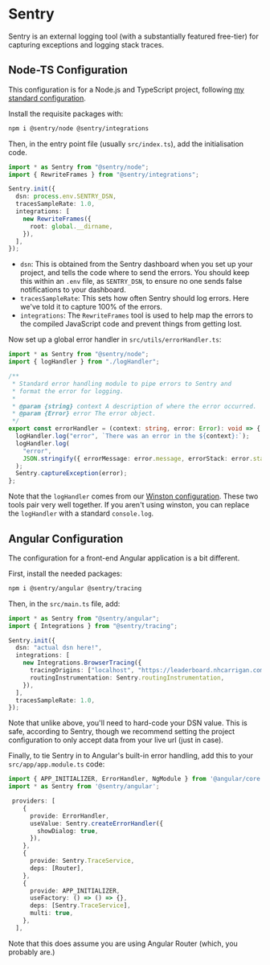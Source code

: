 # Sentry

Sentry is an external logging tool (with a substantially featured free-tier) for capturing exceptions and logging stack traces.

## Node-TS Configuration

This configuration is for a Node.js and TypeScript project, following [my standard configuration](/node-ts-config/index.md).

Install the requisite packages with:

```bash
npm i @sentry/node @sentry/integrations
```

Then, in the entry point file (usually `src/index.ts`), add the initialisation code.

```ts
import * as Sentry from "@sentry/node";
import { RewriteFrames } from "@sentry/integrations";

Sentry.init({
  dsn: process.env.SENTRY_DSN,
  tracesSampleRate: 1.0,
  integrations: [
    new RewriteFrames({
      root: global.__dirname,
    }),
  ],
});
```

- `dsn`: This is obtained from the Sentry dashboard when you set up your project, and tells the code where to send the errors. You should keep this within an `.env` file, as `SENTRY_DSN`, to ensure no one sends false notifications to your dashboard.
- `tracesSampleRate`: This sets how often Sentry should log errors. Here we've told it to capture 100% of the errors.
- `integrations`: The `RewriteFrames` tool is used to help map the errors to the compiled JavaScript code and prevent things from getting lost.

Now set up a global error handler in `src/utils/errorHandler.ts`:

```ts
import * as Sentry from "@sentry/node";
import { logHandler } from "./logHandler";

/**
 * Standard error handling module to pipe errors to Sentry and
 * format the error for logging.
 *
 * @param {string} context A description of where the error occurred.
 * @param {Error} error The error object.
 */
export const errorHandler = (context: string, error: Error): void => {
  logHandler.log("error", `There was an error in the ${context}:`);
  logHandler.log(
    "error",
    JSON.stringify({ errorMessage: error.message, errorStack: error.stack })
  );
  Sentry.captureException(error);
};

```

Note that the `logHandler` comes from our [Winston configuration](/general/winston.md). These two tools pair very well together. If you aren't using winston, you can replace the `logHandler` with a standard `console.log`.

## Angular Configuration

The configuration for a front-end Angular application is a bit different.

First, install the needed packages:

```bash
npm i @sentry/angular @sentry/tracing
```

Then, in the `src/main.ts` file, add:

```ts
import * as Sentry from "@sentry/angular";
import { Integrations } from "@sentry/tracing";

Sentry.init({
  dsn: "actual dsn here!",
  integrations: [
    new Integrations.BrowserTracing({
      tracingOrigins: ["localhost", "https://leaderboard.nhcarrigan.com"],
      routingInstrumentation: Sentry.routingInstrumentation,
    }),
  ],
  tracesSampleRate: 1.0,
});
```

Note that unlike above, you'll need to hard-code your DSN value. This is safe, according to Sentry, though we recommend setting the project configuration to only accept data from your live url (just in case).

Finally, to tie Sentry in to Angular's built-in error handling, add this to your `src/app/app.module.ts` code:

```ts
import { APP_INITIALIZER, ErrorHandler, NgModule } from '@angular/core';
import * as Sentry from '@sentry/angular';

 providers: [
    {
      provide: ErrorHandler,
      useValue: Sentry.createErrorHandler({
        showDialog: true,
      }),
    },
    {
      provide: Sentry.TraceService,
      deps: [Router],
    },
    {
      provide: APP_INITIALIZER,
      useFactory: () => () => {},
      deps: [Sentry.TraceService],
      multi: true,
    },
  ],
```

Note that this does assume you are using Angular Router (which, you probably are.)
